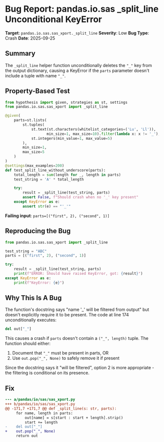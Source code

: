 # Bug Report: pandas.io.sas _split_line Unconditional KeyError

**Target**: `pandas.io.sas.sas_xport._split_line`
**Severity**: Low
**Bug Type**: Crash
**Date**: 2025-09-25

## Summary

The `_split_line` helper function unconditionally deletes the `"_"` key from the output dictionary, causing a KeyError if the `parts` parameter doesn't include a tuple with name `"_"`.

## Property-Based Test

```python
from hypothesis import given, strategies as st, settings
from pandas.io.sas.sas_xport import _split_line

@given(
    parts=st.lists(
        st.tuples(
            st.text(st.characters(whitelist_categories=('Lu', 'Ll')),
                   min_size=1, max_size=10).filter(lambda x: x != '_'),
            st.integers(min_value=1, max_value=5)
        ),
        min_size=1,
        max_size=5
    )
)
@settings(max_examples=200)
def test_split_line_without_underscore(parts):
    total_length = sum(length for _, length in parts)
    test_string = 'A' * total_length

    try:
        result = _split_line(test_string, parts)
        assert False, f"Should crash when no '_' key present"
    except KeyError as e:
        assert str(e) == "'_'"
```

**Failing input**: `parts=[("first", 2), ("second", 1)]`

## Reproducing the Bug

```python
from pandas.io.sas.sas_xport import _split_line

test_string = "ABC"
parts = [("first", 2), ("second", 1)]

try:
    result = _split_line(test_string, parts)
    print(f"ERROR: Should have raised KeyError, got: {result}")
except KeyError as e:
    print(f"KeyError: {e}")
```

## Why This Is A Bug

The function's docstring says "name '_' will be filtered from output" but doesn't explicitly require it to be present. The code at line 174 unconditionally executes:

```python
del out["_"]
```

This causes a crash if `parts` doesn't contain a `("_", length)` tuple. The function should either:
1. Document that `"_"` must be present in parts, OR
2. Use `out.pop("_", None)` to safely remove it if present

Since the docstring says it "will be filtered", option 2 is more appropriate - the filtering is conditional on its presence.

## Fix

```diff
--- a/pandas/io/sas/sas_xport.py
+++ b/pandas/io/sas/sas_xport.py
@@ -171,7 +171,7 @@ def _split_line(s: str, parts):
     for name, length in parts:
         out[name] = s[start : start + length].strip()
         start += length
-    del out["_"]
+    out.pop("_", None)
     return out
```